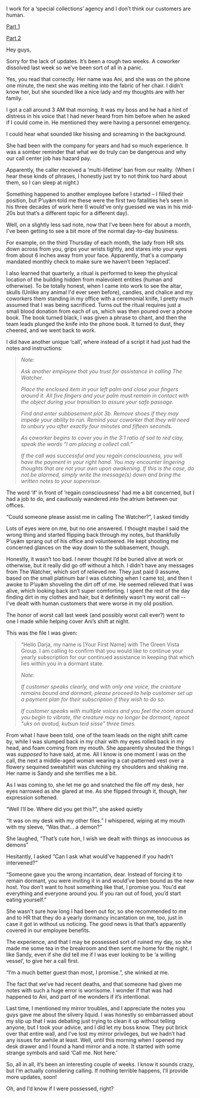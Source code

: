 I work for a ‘special collections’ agency and I don’t think our customers are human.

[Part 1](https://www.reddit.com/r/nosleep/comments/v9plly/im_calling_about_a_past_due_balance_on_your/)

[Part 2](https://www.reddit.com/r/nosleep/comments/vdyv1p/im_calling_about_a_past_due_balance_on_your/)

Hey guys,

Sorry for the lack of updates. It’s been a rough two weeks. A coworker dissolved last week so we’ve been sort of all in a panic.

Yes, you read that correctly. Her name was Ani, and she was on the phone one minute, the next she was melting into the fabric of her chair. I didn’t know her, but she sounded like a nice lady and my thoughts are with her family.

I got a call around 3 AM that morning. It was my boss and he had a hint of distress in his voice that I had never heard from him before when he asked if I could come in. He mentioned they were having a personnel emergency.

I could hear what sounded like hissing and screaming in the background.

She had been with the company for years and had so much experience. It was a somber reminder that what we do truly can be dangerous and why our call center job has hazard pay.

Apparently, the caller received a ‘multi-lifetime’ ban from our reality. (When I hear these kinds of phrases, I honestly just try to not think too hard about them, so I can sleep at night.)

Something happened to another employee before I started – I filled their position, but P’uy̓ám̓ told me these were the first two fatalities he’s seen in his three decades of work here (I would’ve only guessed we was in his mid-20s but that’s a different topic for a different day).

Well, on a slightly less sad note, now that I’ve been here for about a month, I've been getting to see a bit more of the normal day-to-day business.

For example, on the third Thursday of each month, the lady from HR sits down across from you, grips your wrists tightly, and stares into your eyes from about 6 inches away from your face. Apparently, that's a company mandated monthly check to make sure we haven’t been ‘replaced’.

I also learned that quarterly, a ritual is performed to keep the physical location of the building hidden from malevolent entities (human and otherwise). To be totally honest, when I came into work to see the altar, skulls (Unlike any animal I'd ever seen before), candles, and chalice and my coworkers them standing in my office with a ceremonial knife, I pretty much assumed that I was being sacrificed. Turns out the ritual requires just a small blood donation from each of us, which was then poured over a phone book. The book turned black, I was given a phrase to chant, and then the team leads plunged the knife into the phone book. It turned to dust, they cheered, and we went back to work.

I did have another unique ‘call’, where instead of a script it had just had the notes and instructions:

>*Note:*  
>  
>*Ask another employee that you trust for assistance in calling The Watcher.*  
>  
>*Place the enclosed item in your left palm and close your fingers around it. All five fingers and your palm* must *remain in contact with the object during your transition to assure your safe passage.*  
>  
>*Find and enter subbasement plot 3b. Remove shoes if they may impede your ability to run. Remind your coworker that they will need to unbury you after exactly four minutes and fifteen seconds.*  
>  
>*As coworker begins to cover you in the 3:1 ratio of soil to red clay, speak the words “I am placing a collect call.”*  
>  
>*If the call was successful and you regain consciousness, you will have the payment in your right hand. You may encounter lingering thoughts that are not your own upon awakening. If this is the case, do not be alarmed, simply write the message(s) down and bring the written notes to your supervisor.*

The word ‘if’ in front of ‘regain consciousness’ had me a bit concerned, but I had a job to do, and cautiously wandered into the atrium between our offices.

“Could someone please assist me in calling The Watcher?”, I asked timidly

Lots of eyes were on me, but no one answered. I thought maybe I said the wrong thing and started flipping back through my notes, but thankfully P’uy̓ám sprang out of his office and volunteered. He kept shooting me concerned glances on the way down to the subbasement, though.

Honestly, it wasn’t too bad. I never thought I’d be buried alive at work or otherwise, but it really did go off without a hitch. I didn’t have any messages from The Watcher, which sort of relieved me. They just paid (I assume, based on the small platinum bar I was clutching when I came to), and then I awoke to P’uy̓ám shoveling the dirt off of me. He seemed relieved that I was alive, which looking back isn’t super comforting. I spent the rest of the day finding dirt in my clothes and hair, but it definitely wasn’t my worst call -- I've dealt with human customers that were worse in my old position.

The honor of worst call last week (and possibly worst call ever?) went to one I made while helping cover Ani’s shift at night.

This was the file I was given:

>“Hello Darja, my name is \[Your First Name\] with The Green Vista Group. I am calling to confirm that you would like to continue your yearly subscription for our continued assistance in keeping that which lies within you in a dormant state.  
>  
>*Note:*  
>  
>*If customer speaks clearly, and with only one voice, the creature remains bound and dormant, please proceed to help customer set up a payment plan for their subscription if they wish to do so.*  
>  
>*If customer speaks with multiple voices and you feel the room around you begin to vibrate, the creature may no longer be dormant, repeat “uks on avatud, kutsun teid sisse” three times.*

From what I have been told, one of the team leads on the night shift came by, while I was slumped back in my chair with my eyes rolled back in my head, and foam coming from my mouth. She apparently shouted the things I was *supposed* to have said, at me. All I know is one moment I was on the call, the next a middle-aged woman wearing a cat-patterned vest over a flowery sequined sweatshirt was clutching my shoulders and shaking me. Her name is Sandy and she terrifies me a bit.

As I was coming to, she let me go and snatched the file off my desk, her eyes narrowed as she glared at me. As she flipped through it, though, her expression softened.

“Well I’ll be. Where did you get this?”, she asked quietly

“It was on my desk with my other files.” I whispered, wiping at my mouth with my sleeve, “Was that… a demon?”

She laughed, “That’s cute hon, I wish we dealt with things as innocuous as demons”

Hesitantly, I asked “Can I ask what would’ve happened if you hadn’t intervened?”

“Someone gave you the wrong incantation, dear. Instead of forcing it to remain dormant, you were inviting it in and would’ve been bound as the new host. You don’t want to host something like that, I promise you. You'd eat everything and everyone around you. If you ran out of food, you’d start eating yourself.”

She wasn’t sure how long I had been out for, so she recommended to me and to HR that they do a yearly dormancy incantation on me, too, just in case it got in without us noticing. The good news is that that’s apparently covered in our employee benefits.

The experience, and that I may be possessed sort of ruined my day, so she made me some tea in the breakroom and then sent me home for the night. I like Sandy, even if she did tell me if I was ever looking to be ‘a willing vessel’, to give her a call first.

“I’m a much better guest than most, I promise.”, she winked at me.

The fact that we’ve had recent deaths, and that someone had given me notes with such a huge error is worrisome. I wonder if that was had happened to Ani, and part of me wonders if it’s intentional.

Last time, I mentioned my mirror troubles, and I appreciate the notes you guys gave me about the silvery liquid. I was honestly so embarrassed about my slip up that I was debating just trying to clean it up without telling anyone, but I took your advice, and I did let my boss know. They put brick over that entire wall, and I’ve lost my mirror privileges, but we hadn’t had any issues for awhile at least. Well, until this morning when I opened my desk drawer and I found a hand mirror and a note. It started with some strange symbols and said ‘Call me. Not here.’

So, all in all, it’s been an interesting couple of weeks. I know it sounds crazy, but I’m actually considering calling. If nothing terrible happens, I’ll provide more updates, soon!

Oh, and I’d know if I were possessed, right?